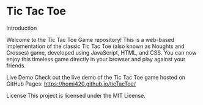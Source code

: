# Tic Tac Toe

Introduction

Welcome to the Tic Tac Toe Game repository! This is a web-based implementation of the classic Tic Tac Toe (also known as Noughts and Crosses) game, developed using JavaScript, HTML, and CSS. You can now enjoy this timeless game directly in your browser and play against your friends.

Live Demo
Check out the live demo of the Tic Tac Toe game hosted on GitHub Pages: https://homi420.github.io/ticTacToe/


License
This project is licensed under the MIT License.
